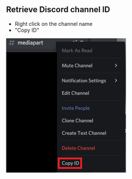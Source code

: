 ## Retrieve Discord channel ID

* Right click on the channel name
* "Copy ID"

![](../img/get_discord_channel_id.png)
